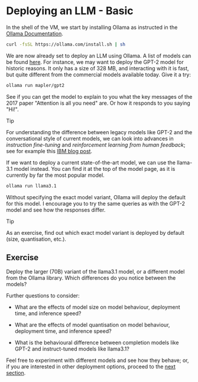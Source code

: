 # Deploying an LLM - Basic

In the shell of the VM, we start by installing Ollama as instructed in the
[Ollama Documentation](https://ollama.com/download/linux).

```bash
curl -fsSL https://ollama.com/install.sh | sh
```

We are now already set to deploy an LLM using Ollama. A list of models can be
found [here](https://ollama.com/library). For instance, we may want to deploy
the GPT-2 model for historic reasons. It only has a size of 328 MB, and
interacting with it is fast, but quite different from the commercial models
available today. Give it a try:

```bash
ollama run mapler/gpt2
```

See if you can get the model to explain to you what the key messages of the 2017
paper "Attention is all you need" are. Or how it responds to you saying "Hi!".

> [!TIP]
> For understanding the difference between legacy models like GPT-2 and the
> conversational style of current models, we can look into advances in
> *instruction fine-tuning* and *reinforcement learning from human feedback*;
> see for example this [IBM blog post](https://www.ibm.com/topics/instruction-tuning).

If we want to deploy a current state-of-the-art model, we can use the llama-3.1
model instead. You can find it at the top of the model page, as it is currently
by far the most popular model.

```bash
ollama run llama3.1
```

Without specifying the exact model variant, Ollama will deploy the default for
this model. I encourage you to try the same queries as with the GPT-2 model and
see how the responses differ.

> [!TIP]
> As an exercise, find out which exact model variant is deployed by default
> (size, quantisation, etc.).

## Exercise

Deploy the larger (70B) variant of the llama3.1 model, or a different model from
the Ollama library. Which differences do you notice between the models?

Further questions to consider:

- What are the effects of model size on model behaviour, deployment time, and
inference speed?

- What are the effects of model quantisation on model behaviour, deployment
time, and inference speed?

- What is the behavioural difference between completion models like GPT-2 and
instruct-tuned models like llama3.1?

Feel free to experiment with different models and see how they behave; or, if
you are interested in other deployment options, proceed to the [next
section](020-advanced.md).